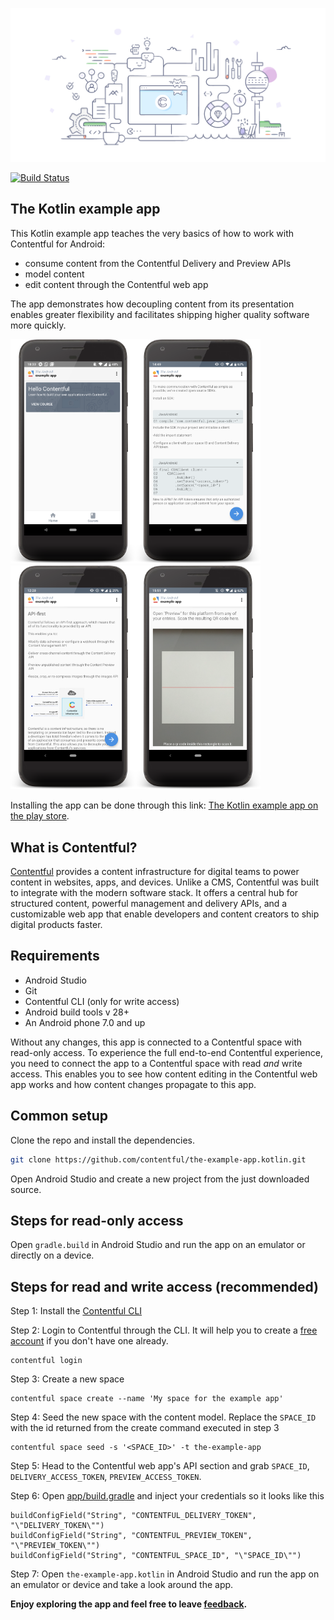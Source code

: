 ![header](assets/store_feature_graphic.png)

[![Build Status](https://app.bitrise.io/app/e28f5db64f9dcc90/status.svg?token=7Qkboqi4aHGpzkxU86rN0w)](https://app.bitrise.io/app/e28f5db64f9dcc90)

## The Kotlin example app

This Kotlin example app teaches the very basics of how to work with Contentful for Android:

- consume content from the Contentful Delivery and Preview APIs
- model content
- edit content through the Contentful web app

The app demonstrates how decoupling content from its presentation enables greater flexibility and facilitates shipping higher quality software more quickly.

<img src="assets/styled_course_cards.png" width="200"/><img src="assets/styled_lesson.png" width="200"/><img src="assets/md_lesson_with_images.png" width="200"/><img src="assets/qr_scanning_in_progress.png" width="200"/>

Installing the app can be done through this link: <a href="https://play.google.com/store/apps/details?id=com.contentful.tea.kotlin" target="_blank">The Kotlin example app on the play store</a>.

## What is Contentful?

[Contentful](https://www.contentful.com) provides a content infrastructure for digital teams to power content in websites, apps, and devices. Unlike a CMS, Contentful was built to integrate with the modern software stack. It offers a central hub for structured content, powerful management and delivery APIs, and a customizable web app that enable developers and content creators to ship digital products faster.

## Requirements

* Android Studio
* Git
* Contentful CLI (only for write access)
* Android build tools v 28+
* An Android phone 7.0 and up

Without any changes, this app is connected to a Contentful space with read-only access. To experience the full end-to-end Contentful experience, you need to connect the app to a Contentful space with read _and_ write access. This enables you to see how content editing in the Contentful web app works and how content changes propagate to this app.

## Common setup

Clone the repo and install the dependencies.

```bash
git clone https://github.com/contentful/the-example-app.kotlin.git
```

Open Android Studio and create a new project from the just downloaded source.


## Steps for read-only access

Open `gradle.build` in Android Studio and run the app on an emulator or directly on a device.

## Steps for read and write access (recommended)

Step 1: Install the [Contentful CLI](https://www.npmjs.com/package/contentful-cli)

Step 2: Login to Contentful through the CLI. It will help you to create a [free account](https://www.contentful.com/sign-up/) if you don't have one already.

```
contentful login
```

Step 3: Create a new space

```
contentful space create --name 'My space for the example app'
```

Step 4: Seed the new space with the content model. Replace the `SPACE_ID` with the id returned from the create command executed in step 3

```
contentful space seed -s '<SPACE_ID>' -t the-example-app
```

Step 5: Head to the Contentful web app's API section and grab `SPACE_ID`, `DELIVERY_ACCESS_TOKEN`, `PREVIEW_ACCESS_TOKEN`.

Step 6: Open <a href="app/build.gradle">app/build.gradle</a> and inject your credentials so it looks like this

```
buildConfigField("String", "CONTENTFUL_DELIVERY_TOKEN", "\"DELIVERY_TOKEN\"")
buildConfigField("String", "CONTENTFUL_PREVIEW_TOKEN", "\"PREVIEW_TOKEN\"")
buildConfigField("String", "CONTENTFUL_SPACE_ID", "\"SPACE_ID\"")
```

Step 7: Open `the-example-app.kotlin` in Android Studio and run the app on an emulator or device and take a look around the app.

<b>Enjoy exploring the app and feel free to leave <a href="https://github.com/contentful/the-example-app.kotlin/issues/new">feedback</a>.</b>
